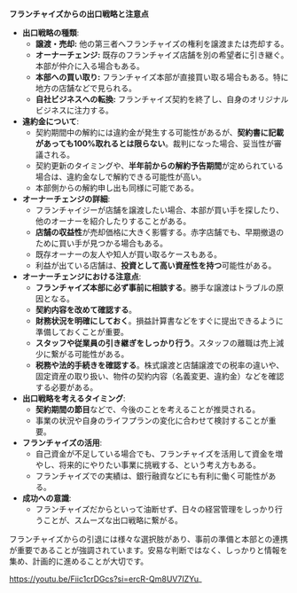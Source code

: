 

**フランチャイズからの出口戦略と注意点**

- **出口戦略の種類**:
    - **譲渡・売却:** 他の第三者へフランチャイズの権利を譲渡または売却する。
    - **オーナーチェンジ:** 既存のフランチャイズ店舗を別の希望者に引き継ぐ。本部が仲介に入る場合もある。
    - **本部への買い取り:** フランチャイズ本部が直接買い取る場合もある。特に地方の店舗などで見られる。
    - **自社ビジネスへの転換:** フランチャイズ契約を終了し、自身のオリジナルビジネスに注力する。
- **違約金について**:
    - 契約期間中の解約には違約金が発生する可能性があるが、**契約書に記載があっても100%取れるとは限らない**。裁判になった場合、妥当性が審議される。
    - 契約更新のタイミングや、**半年前からの解約予告期間**が定められている場合は、違約金なしで解約できる可能性が高い。
    - 本部側からの解約申し出も同様に可能である。
- **オーナーチェンジの詳細**:
    - フランチャイジーが店舗を譲渡したい場合、本部が買い手を探したり、他のオーナーを紹介したりすることがある。
    - **店舗の収益性**が売却価格に大きく影響する。赤字店舗でも、早期撤退のために買い手が見つかる場合もある。
    - 既存オーナーの友人や知人が買い取るケースもある。
    - 利益が出ている店舗は、**投資として高い資産性を持つ**可能性がある。
- **オーナーチェンジにおける注意点**:
    - **フランチャイズ本部に必ず事前に相談する**。勝手な譲渡はトラブルの原因となる。
    - **契約内容を改めて確認する**。
    - **財務状況を明確にしておく**。損益計算書などをすぐに提出できるように準備しておくことが重要。
    - **スタッフや従業員の引き継ぎをしっかり行う**。スタッフの離職は売上減少に繋がる可能性がある。
    - **税務や法的手続きを確認する**。株式譲渡と店舗譲渡での税率の違いや、固定資産の取り扱い、物件の契約内容（名義変更、違約金）などを確認する必要がある。
- **出口戦略を考えるタイミング**:
    - **契約期間の節目**などで、今後のことを考えることが推奨される。
    - 事業の状況や自身のライフプランの変化に合わせて検討することが重要。
- **フランチャイズの活用**:
    - 自己資金が不足している場合でも、フランチャイズを活用して資金を増やし、将来的にやりたい事業に挑戦する、という考え方もある。
    - フランチャイズでの実績は、銀行融資などにも有利に働く可能性がある。
- **成功への意識**:
    - フランチャイズだからといって油断せず、日々の経営管理をしっかり行うことが、スムーズな出口戦略に繋がる。

フランチャイズからの引退には様々な選択肢があり、事前の準備と本部との連携が重要であることが強調されています。安易な判断ではなく、しっかりと情報を集め、計画的に進めることが大切です。

https://youtu.be/Fiic1crDGcs?si=ercR-Qm8UV7IZYu_